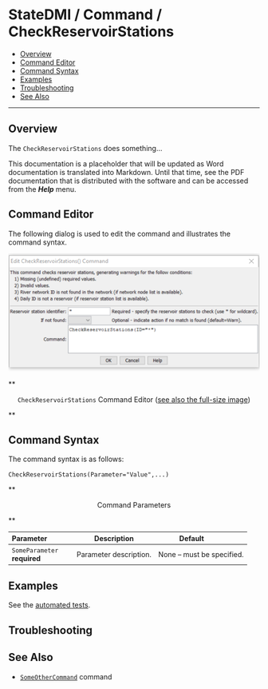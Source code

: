 # StateDMI / Command / CheckReservoirStations #

* [Overview](#overview)
* [Command Editor](#command-editor)
* [Command Syntax](#command-syntax)
* [Examples](#examples)
* [Troubleshooting](#troubleshooting)
* [See Also](#see-also)

-------------------------

## Overview ##

The `CheckReservoirStations` does something...

This documentation is a placeholder that will be updated as Word documentation is translated into Markdown.
Until that time, see the PDF documentation that is distributed with the software and can be accessed
from the ***Help*** menu.

## Command Editor ##

The following dialog is used to edit the command and illustrates the command syntax.

![CheckReservoirStations](CheckReservoirStations.png)

**<p style="text-align: center;">
`CheckReservoirStations` Command Editor (<a href="../CheckReservoirStations.png">see also the full-size image</a>)
</p>**

## Command Syntax ##

The command syntax is as follows:

```text
CheckReservoirStations(Parameter="Value",...)
```
**<p style="text-align: center;">
Command Parameters
</p>**

| **Parameter**&nbsp;&nbsp;&nbsp;&nbsp;&nbsp;&nbsp;&nbsp;&nbsp;&nbsp;&nbsp;&nbsp;&nbsp; | **Description** | **Default**&nbsp;&nbsp;&nbsp;&nbsp;&nbsp;&nbsp;&nbsp;&nbsp;&nbsp;&nbsp; |
| --------------|-----------------|----------------- |
|`SomeParameter`<br>**required**|Parameter description.|None – must be specified.|

## Examples ##

See the [automated tests](https://github.com/OpenWaterFoundation/cdss-app-statedmi-main/tree/master/test/regression/commands/CheckReservoirStations).

## Troubleshooting ##

## See Also ##

* [`SomeOtherCommand`](../SomeOtherCommand/SomeOtherCommand) command
